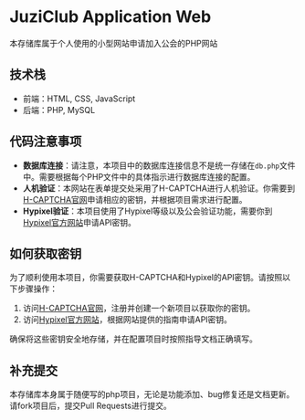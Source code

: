 # JuziClub Application Web

本存储库属于个人使用的小型网站申请加入公会的PHP网站

## 技术栈

- 前端：HTML, CSS, JavaScript
- 后端：PHP, MySQL


## 代码注意事项

- **数据库连接**：请注意，本项目中的数据库连接信息不是统一存储在`db.php`文件中。需要根据每个PHP文件中的具体指示进行数据库连接的配置。
- **人机验证**：本网站在表单提交处采用了H-CAPTCHA进行人机验证。你需要到[H-CAPTCHA官网](https://www.hcaptcha.com/)申请相应的密钥，并根据项目需求进行配置。
- **Hypixel验证**：本项目使用了Hypixel等级以及公会验证功能，需要你到[Hypixel官方网站](https://WWW.hypixel.net/)申请API密钥。

## 如何获取密钥

为了顺利使用本项目，你需要获取H-CAPTCHA和Hypixel的API密钥。请按照以下步骤操作：

1. 访问[H-CAPTCHA官网](https://www.hcaptcha.com/)，注册并创建一个新项目以获取你的密钥。
2. 访问[Hypixel官方网站](https://developer.hypixel.net/)，根据网站提供的指南申请API密钥。

确保将这些密钥安全地存储，并在配置项目时按照指导文档正确填写。

## 补充提交

本存储库本身属于随便写的php项目，无论是功能添加、bug修复还是文档更新。请fork项目后，提交Pull Requests进行提交。
